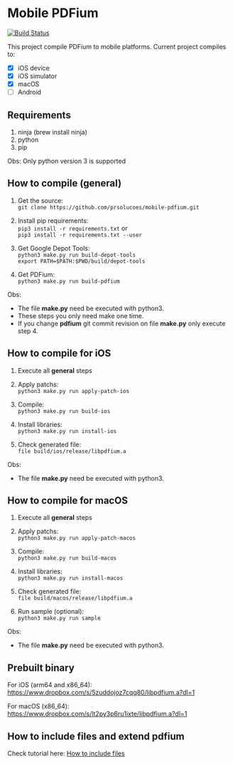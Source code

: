 # Mobile PDFium

[![Build Status](https://travis-ci.com/prsolucoes/mobile-pdfium.svg?branch=master)](https://travis-ci.com/prsolucoes/mobile-pdfium)

This project compile PDFium to mobile platforms. Current project compiles to:  

- [x] iOS device
- [x] iOS simulator
- [x] macOS
- [ ] Android

## Requirements

1. ninja (brew install ninja)  
2. python
3. pip

Obs: Only python version 3 is supported

## How to compile (general)

1. Get the source:  
```git clone https://github.com/prsolucoes/mobile-pdfium.git```  

2. Install pip requirements:  
```pip3 install -r requirements.txt``` 
or  
```pip3 install -r requirements.txt --user``` 

3. Get Google Depot Tools:  
```python3 make.py run build-depot-tools```  
```export PATH=$PATH:$PWD/build/depot-tools```  

4. Get PDFium:  
```python3 make.py run build-pdfium```  

Obs:
- The file **make.py** need be executed with python3.  
- These steps you only need make one time.  
- If you change **pdfium** git commit revision on file **make.py** only execute step 4.

## How to compile for iOS

1. Execute all **general** steps

2. Apply patchs:  
```python3 make.py run apply-patch-ios```  

3. Compile:  
```python3 make.py run build-ios```  
  
4. Install libraries:  
```python3 make.py run install-ios```  

5. Check generated file:  
```file build/ios/release/libpdfium.a```  

Obs:
- The file **make.py** need be executed with python3.  

## How to compile for macOS

1. Execute all **general** steps

2. Apply patchs:  
```python3 make.py run apply-patch-macos```  

3. Compile:  
```python3 make.py run build-macos```  
  
4. Install libraries:  
```python3 make.py run install-macos```  

5. Check generated file:  
```file build/macos/release/libpdfium.a```  

6. Run sample (optional):  
```python3 make.py run sample```  

Obs:
- The file **make.py** need be executed with python3.  

## Prebuilt binary

For iOS (arm64 and x86_64):
https://www.dropbox.com/s/5zuddojoz7cqq80/libpdfium.a?dl=1

For macOS (x86_64):
https://www.dropbox.com/s/lt2py3p6ru1ixte/libpdfium.a?dl=1

## How to include files and extend pdfium

Check tutorial here: [How to include files](HOW_TO_INCLUDE_FILES.md)
